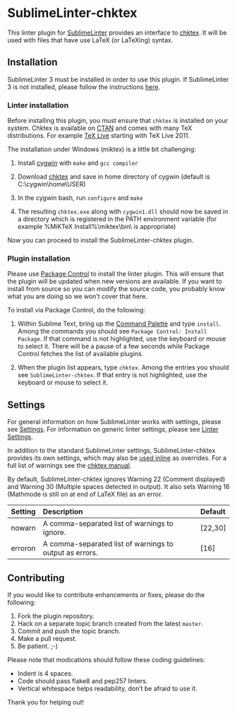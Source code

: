 SublimeLinter-chktex
=========================

This linter plugin for [SublimeLinter](http://sublimelinter.readthedocs.org) provides an interface to [chktex](http://baruch.ev-en.org/proj/chktex/). It will be used with files that have use LaTeX (or LaTeXing) syntax.

## Installation
SublimeLinter 3 must be installed in order to use this plugin. If SublimeLinter 3 is not installed, please follow the instructions [here](http://sublimelinter.readthedocs.org/en/latest/installation.html).

### Linter installation
Before installing this plugin, you must ensure that `chktex` is installed on your system. Chktex is available on [CTAN](http://www.ctan.org/pkg/chktex) and comes with many TeX distributions. For example [TeX Live](http://www.tug.org/texlive/) starting with TeX Live 2011.

The installation under Windows (miktex) is a little bit challenging:

1. Install [cygwin](http://cygwin.com/install.html) with `make` and `gcc compiler` 

2. Download [chktex](http://www.ctan.org/tex-archive/support/chktex) and save in home directory of cygwin (default is C:\cygwin\home\USER\)

3. In the cygwin bash, run `configure` and `make`

4. The resulting `chktex.exe` along with `cygwin1.dll` should now be saved in a directory which is registered in the PATH environment variable (for example %MiKTeX Install%\miktex\bin\ is appropriate)

Now you can proceed to install the SublimeLinter-chktex plugin.

### Plugin installation
Please use [Package Control](https://sublime.wbond.net/installation) to install the linter plugin. This will ensure that the plugin will be updated when new versions are available. If you want to install from source so you can modify the source code, you probably know what you are doing so we won’t cover that here.

To install via Package Control, do the following:

1. Within Sublime Text, bring up the [Command Palette](http://docs.sublimetext.info/en/sublime-text-3/extensibility/command_palette.html) and type `install`. Among the commands you should see `Package Control: Install Package`. If that command is not highlighted, use the keyboard or mouse to select it. There will be a pause of a few seconds while Package Control fetches the list of available plugins.

2. When the plugin list appears, type `chktex`. Among the entries you should see `SublimeLinter-chktex`. If that entry is not highlighted, use the keyboard or mouse to select it.

## Settings
For general information on how SublimeLinter works with settings, please see [Settings](http://sublimelinter.readthedocs.org/en/latest/settings.html). For information on generic linter settings, please see [Linter Settings](http://sublimelinter.readthedocs.org/en/latest/linter_settings.html).

In addition to the standard SublimeLinter settings, SublimeLinter-chktex provides its own settings, which may also be [used inline](http://sublimelinter.readthedocs.org/en/latest/settings.html#inline-settings) as overrides. For a full list of warnings see the [chktex manual](http://ctan.uib.no/support/chktex/ChkTeX.pdf).

By default, SublimeLinter-chktex ignores Warning 22 (Comment displayed) and Warning 30 (Multiple spaces detected in output). It also sets Warning 16 (Mathmode is still on at end of LaTeX file) as an error.

|Setting|Description|Default|
|:------|:----------|:--------|
|nowarn|A comma-separated list of warnings to ignore. | [22,30] |
|erroron|A comma-separated list of warnings to output as errors. | [16] |

## Contributing
If you would like to contribute enhancements or fixes, please do the following:

1. Fork the plugin repository.
1. Hack on a separate topic branch created from the latest `master`.
1. Commit and push the topic branch.
1. Make a pull request.
1. Be patient.  ;-)

Please note that modications should follow these coding guidelines:

- Indent is 4 spaces.
- Code should pass flake8 and pep257 linters.
- Vertical whitespace helps readability, don’t be afraid to use it.

Thank you for helping out!
